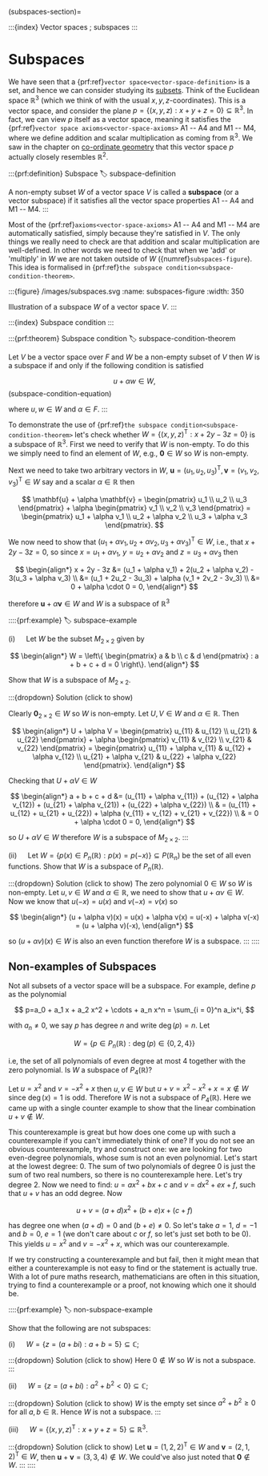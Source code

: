 (subspaces-section)=

:::{index} Vector spaces ; subspaces
:::

# Subspaces

We have seen that a {prf:ref}`vector space<vector-space-definition>` is a set, and hence we can consider studying its <a href="https://en.wikipedia.org/wiki/Subset" target="_blank">subsets</a>. Think of the Euclidean space $\mathbb{R}^3$ (which we think of with the usual $x,y,z$-coordinates). This is a vector space, and consider the plane $p = \{(x,y,z) : x + y + z = 0\} \subseteq \mathbb{R}^3$. In fact, we can view $p$ itself as a vector space, meaning it satisfies the {prf:ref}`vector space axioms<vector-space-axioms>` A1 -- A4 and M1 -- M4, where we define addition and scalar multiplication as coming from $\mathbb{R}^3$. We saw in the chapter on [co-ordinate geometry](coordinate-geometry-chapter) that this vector space $p$ actually closely resembles $\mathbb{R}^2$.

:::{prf:definition} Subspace
:label: subspace-definition

A non-empty subset $W$ of a vector space $V$ is called a **subspace** (or a vector subspace) if it satisfies all the vector space properties A1 -- A4 and M1 -- M4.
:::

Most of the {prf:ref}`axioms<vector-space-axioms>` A1 -- A4 and M1 -- M4 are automatically satisfied, simply because they're satisfied in $V$. The only things we really need to check are that addition and scalar multiplication are well-defined. In other words we need to check that when we 'add' or 'multiply' in $W$ we are not taken outside of $W$ ({numref}`subspaces-figure`). This idea is formalised in {prf:ref}`the subspace condition<subspace-condition-theorem>`.

:::{figure} /images/subspaces.svg
:name: subspaces-figure
:width: 350

Illustration of a subspace $W$ of a vector space $V$.
:::

:::{index} Subspace condition
:::

:::{prf:theorem} Subspace condition
:label: subspace-condition-theorem

Let $V$ be a vector space over $F$ and $W$ be a non-empty subset of $V$ then $W$ is a subspace if and only if the following condition is satisfied

$$ u + \alpha w \in W,$$(subspace-condition-equation)

where $u, w \in W$ and $\alpha \in F$.
:::

To demonstrate the use of {prf:ref}`the subspace condition<subspace-condition-theorem>` let's check whether $W = \{(x, y, z)^\mathsf{T} : x + 2y - 3z = 0\}$ is a subspace of $\mathbb{R}^3$. First we need to verify that $W$ is non-empty. To do this we simply need to find an element of $W$, e.g., $\mathbf{0} \in W$ so $W$ is non-empty.

Next we need to take two arbitrary vectors in $W$, $\mathbf{u} = (u_1, u_2, u_3)^\mathsf{T}, \mathbf{v} = (v_1, v_2, v_3)^\mathsf{T} \in W$ say and a scalar $\alpha \in \mathbb{R}$ then 

$$ \mathbf{u} + \alpha \mathbf{v} =
    \begin{pmatrix} u_1 \\ u_2 \\ u_3 \end{pmatrix} + \alpha 
    \begin{pmatrix} v_1 \\ v_2 \\ v_3 \end{pmatrix} 
    = \begin{pmatrix} u_1 + \alpha v_1 \\ u_2 + \alpha v_2 \\ u_3 + \alpha v_3 \end{pmatrix}. $$

We now need to show that $(u_1 + \alpha v_1, u_2 + \alpha v_2, u_3 + \alpha v_3)^\mathsf{T}  \in W$, i.e., that $x + 2y - 3z = 0$, so since $x = u_1 + \alpha v_1$, $y = u_2 + \alpha v_2$ and $z = u_3 + \alpha v_3$ then

$$ \begin{align*}
    x + 2y - 3z &= (u_1 + \alpha v_1) + 2(u_2 + \alpha v_2) - 3(u_3 + \alpha v_3) \\
    &= (u_1 + 2u_2 - 3u_3) + \alpha (v_1 + 2v_2 - 3v_3) \\
    &= 0 + \alpha \cdot 0 = 0,
\end{align*} $$

therefore $\mathbf{u} + \alpha \mathbf{v} \in W$ and $W$ is a subspace of $\mathbb{R}^3$

::::{prf:example}
:label: subspace-example

(i) &emsp; Let $W$ be the subset $M_{2\times 2}$ given by

$$ \begin{align*}
    W = \left\{ \begin{pmatrix} a & b \\ c & d \end{pmatrix} : a + b + c + d = 0 \right\}.
\end{align*} $$

Show that $W$ is a subspace of $M_{2\times 2}$.

:::{dropdown} Solution (click to show)

Clearly $\mathbf{0}_{2\times 2} \in W$ so $W$ is non-empty. Let $U, V \in W$ and $\alpha \in \mathbb{R}$. Then 

$$ \begin{align*}
    U + \alpha V = 
    \begin{pmatrix} u_{11} & u_{12} \\ u_{21} & u_{22} \end{pmatrix} + \alpha
    \begin{pmatrix} v_{11} & v_{!2} \\ v_{21} & v_{22} \end{pmatrix} = 
    \begin{pmatrix} 
        u_{11} + \alpha v_{11} & u_{12} + \alpha v_{12} \\ 
        u_{21} + \alpha v_{21} & u_{22} + \alpha v_{22} 
    \end{pmatrix}.
\end{align*} $$

Checking that $U + \alpha V \in W$

$$ \begin{align*}
    a + b + c + d &= (u_{11} + \alpha v_{11}) + (u_{12} + \alpha v_{12}) + (u_{21} + \alpha v_{21}) + (u_{22} + \alpha v_{22}) \\ 
    & = (u_{11} + u_{12} + u_{21} + u_{22}) + \alpha (v_{11} + v_{12} + v_{21} + v_{22}) \\
    & = 0 + \alpha \cdot 0 = 0,
\end{align*} $$
 
so $U + \alpha V \in W$ therefore $W$ is a subspace of $M_{2\times 2}$.
:::

(ii) &emsp; Let $W = \{ p(x) \in P_n(\mathbb{R}) : p(x) = p(-x)\} \subseteq P(\mathbb{R}_n)$ be the set of all even functions. Show that $W$ is a subspace of $P_n(\mathbb{R})$.

:::{dropdown} Solution (click to show)
The zero polynomial $0 \in W$ so $W$ is non-empty. Let $u, v \in W$ and $\alpha \in \mathbb{R}$, we need to show that $u + \alpha v \in W$. Now we know that $u(-x) = u(x)$ and $v(-x) = v(x)$ so

$$ \begin{align*}
    (u + \alpha v)(x) = u(x) + \alpha v(x) = u(-x) + \alpha v(-x) = (u + \alpha v)(-x),
\end{align*} $$

so $(u + \alpha v)(x) \in W$ is also an even function therefore $W$ is a subspace.
:::
::::

## Non-examples of Subspaces

Not all subsets of a vector space will be a subspace. For example, define $p$ as the polynomial 

$$ p=a_0 + a_1 x + a_2 x^2 + \cdots + a_n x^n = \sum_{i = 0}^n a_ix^i, $$

with $a_n\neq 0$, we say $p$ has degree $n$ and write $\operatorname{deg}(p)=n$. Let 

$$ W = \{p \in P_n(\mathbb{R}) : \operatorname{deg}(p) \in \{0,2,4\}\} $$

i.e, the set of all polynomials of even degree at most 4 together with the zero polynomial. Is $W$ a subspace of $P_4(\mathbb{R})$?

Let $u = x^2$ and $v = -x ^ 2 + x$ then $u, v \in W$ but $u + v = x^2 - x^2 + x = x \notin W$ since $\operatorname{deg}(x) = 1$ is odd. Therefore $W$ is not a subspace of $P_4(\mathbb{R})$. Here we came up with a single counter example to show that the linear combination $u + v \notin W$.

This counterexample is great but how does one come up with such a counterexample if you can't immediately think of one? If you do not see an obvious counterexample, try and construct one: we are looking for two even-degree polynomials, whose sum is not an even polynomial. Let's start at the lowest degree: $0$. The sum of two polynomials of degree $0$ is just the sum of two real numbers, so there is no counterexample here. Let's try degree $2$. Now we need to find: $u = ax^2 + bx + c$ and $v = dx^2 + ex + f$, such that $u + v$ has an odd degree. Now

$$ u + v = (a + d)x^2 + (b + e)x + (c + f) $$

has degree one when $(a + d) = 0$ and $(b + e) \neq 0$. So let's take $a = 1$, $d = -1$ and $b = 0$, $e = 1$ (we don't care about $c$ or $f$, so let's just set both to be 0). This yields $u = x^2$ and $v = -x^2 + x$, which was our counterexample.

If we try constructing a counterexample and but fail, then it might mean that either a counterexample is not easy to find or the statement is actually true. With a lot of pure maths research, mathematicians are often in this situation, trying to find a counterexample or a proof, not knowing which one it should be.

::::{prf:example}
:label: non-subspace-example

Show that the following are not subspaces:

(i) &emsp; $W = \{z = (a+bi) : a + b = 5\} \subseteq \mathbb{C}$;

:::{dropdown} Solution (click to show)
Here $0 \notin W$ so $W$ is not a subspace.
:::

(ii) &emsp; $W = \{z = (a + bi) : a^2 + b^2 < 0\} \subseteq \mathbb{C}$;

:::{dropdown} Solution (click to show)
$W$ is the empty set since $a^2 + b^2 \geq 0$ for all $a, b \in \mathbb{R}$. Hence $W$ is not a subspace.
:::

(iii) &emsp; $W = \{(x,y,z)^\mathsf{T} : x + y + z = 5\} \subseteq{\mathbb{R}^3}$.

:::{dropdown} Solution (click to show)
Let $\mathbf{u} = (1, 2, 2)^\mathsf{T} \in W$ and $\mathbf{v} = (2, 1, 2)^\mathsf{T} \in W$, then $\mathbf{u} + \mathbf{v} = (3, 3, 4) \notin W$. We could've also just noted that $\mathbf{0} \notin W$.
:::
::::
